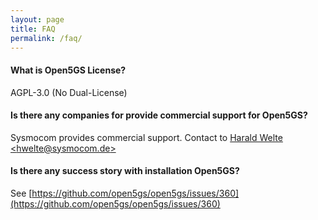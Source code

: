 ```yaml
---
layout: page
title: FAQ
permalink: /faq/
---
```


#### What is Open5GS License?

AGPL-3.0 (No Dual-License)

#### Is there any companies for provide commercial support for Open5GS?

Sysmocom provides commercial support. Contact to [Harald Welte \<hwelte@sysmocom.de\>](mailto:hwelte@sysmocom.de)

#### Is there any success story with installation Open5GS?

See [https://github.com/open5gs/open5gs/issues/360](https://github.com/open5gs/open5gs/issues/360)
